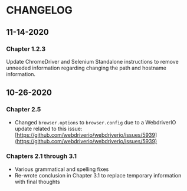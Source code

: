 # CHANGELOG

## 11-14-2020

### Chapter 1.2.3

Update ChromeDriver and Selenium Standalone instructions to remove unneeded information regarding changing the path and hostname information.

## 10-26-2020

### Chapter 2.5

- Changed `browser.options` to `browser.config` due to a WebdriverIO update related to this issue:
[https://github.com/webdriverio/webdriverio/issues/5939](https://github.com/webdriverio/webdriverio/issues/5939)

### Chapters 2.1 through 3.1

- Various grammatical and spelling fixes
- Re-wrote conclusion in Chapter 3.1 to replace temporary information with final thoughts